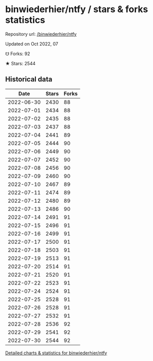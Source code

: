 # binwiederhier/ntfy / stars & forks statistics

Repository url: [/binwiederhier/ntfy](https://github.com/binwiederhier/ntfy)

Updated on Oct 2022, 07

☋ Forks: 92

★ Stars: 2544

## Historical data
| Date | Stars | Forks |
|------|-------|-------|
| 2022-06-30 | 2430 | 88 | 
| 2022-07-01 | 2434 | 88 | 
| 2022-07-02 | 2435 | 88 | 
| 2022-07-03 | 2437 | 88 | 
| 2022-07-04 | 2441 | 89 | 
| 2022-07-05 | 2444 | 90 | 
| 2022-07-06 | 2449 | 90 | 
| 2022-07-07 | 2452 | 90 | 
| 2022-07-08 | 2456 | 90 | 
| 2022-07-09 | 2460 | 90 | 
| 2022-07-10 | 2467 | 89 | 
| 2022-07-11 | 2474 | 89 | 
| 2022-07-12 | 2480 | 89 | 
| 2022-07-13 | 2486 | 90 | 
| 2022-07-14 | 2491 | 91 | 
| 2022-07-15 | 2496 | 91 | 
| 2022-07-16 | 2499 | 91 | 
| 2022-07-17 | 2500 | 91 | 
| 2022-07-18 | 2503 | 91 | 
| 2022-07-19 | 2513 | 91 | 
| 2022-07-20 | 2514 | 91 | 
| 2022-07-21 | 2520 | 91 | 
| 2022-07-22 | 2523 | 91 | 
| 2022-07-24 | 2524 | 91 | 
| 2022-07-25 | 2528 | 91 | 
| 2022-07-26 | 2528 | 91 | 
| 2022-07-27 | 2532 | 91 | 
| 2022-07-28 | 2536 | 92 | 
| 2022-07-29 | 2541 | 92 | 
| 2022-07-30 | 2544 | 92 | 


[Detailed charts & statistics for binwiederhier/ntfy](https://reviewgithub.com/rep/binwiederhier/ntfy)
